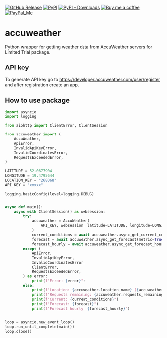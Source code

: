 [![GitHub Release][releases-shield]][releases]
[![PyPI][pypi-releases-shield]][pypi-releases]
[![PyPI - Downloads][pypi-downloads]][pypi-statistics]
[![Buy me a coffee][buy-me-a-coffee-shield]][buy-me-a-coffee]
[![PayPal_Me][paypal-me-shield]][paypal-me]

# accuweather

Python wrapper for getting weather data from AccuWeather servers for Limited Trial package.


## API key

To generate API key go to https://developer.accuweather.com/user/register and after registration create an app.


## How to use package
```python
import asyncio
import logging

from aiohttp import ClientError, ClientSession

from accuweather import (
    AccuWeather,
    ApiError,
    InvalidApiKeyError,
    InvalidCoordinatesError,
    RequestsExceededError,
)

LATITUDE = 52.0677904
LONGITUDE = 19.4795644
LOCATION_KEY = "268068"
API_KEY = "xxxxx"

logging.basicConfig(level=logging.DEBUG)


async def main():
    async with ClientSession() as websession:
        try:
            accuweather = AccuWeather(
                API_KEY, websession, latitude=LATITUDE, longitude=LONGITUDE
            )
            current_conditions = await accuweather.async_get_current_conditions()
            forecast = await accuweather.async_get_forecast(metric=True)
            forecast_hourly = await accuweather.async_get_forecast_hourly(metric=True)
        except (
            ApiError,
            InvalidApiKeyError,
            InvalidCoordinatesError,
            ClientError,
            RequestsExceededError,
        ) as error:
            print(f"Error: {error}")
        else:
            print(f"Location: {accuweather.location_name} ({accuweather.location_key})")
            print(f"Requests remaining: {accuweather.requests_remaining}")
            print(f"Current: {current_conditions}")
            print(f"Forecast: {forecast}")
            print(f"Forecast hourly: {forecast_hourly}")


loop = asyncio.new_event_loop()
loop.run_until_complete(main())
loop.close()

```

[releases]: https://github.com/bieniu/accuweather/releases
[releases-shield]: https://img.shields.io/github/release/bieniu/accuweather.svg?style=popout
[pypi-releases]: https://pypi.org/project/accuweather/
[pypi-statistics]: https://pepy.tech/project/accuweather
[pypi-releases-shield]: https://img.shields.io/pypi/v/accuweather
[pypi-downloads]: https://pepy.tech/badge/accuweather/month
[buy-me-a-coffee-shield]: https://img.shields.io/static/v1.svg?label=%20&message=Buy%20me%20a%20coffee&color=6f4e37&logo=buy%20me%20a%20coffee&logoColor=white
[buy-me-a-coffee]: https://www.buymeacoffee.com/QnLdxeaqO
[paypal-me-shield]: https://img.shields.io/static/v1.svg?label=%20&message=PayPal.Me&logo=paypal
[paypal-me]: https://www.paypal.me/bieniu79
